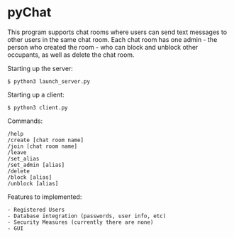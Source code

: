 # pyChat

This program supports chat rooms where users can send text messages to other users in the same chat room. Each chat room has one admin - the person who created the room - who can block and unblock other occupants, as well as delete the chat room. 

Starting up the server:

    $ python3 launch_server.py

Starting up a client:

    $ python3 client.py

Commands:
    
    /help
    /create [chat room name]
    /join [chat room name]
    /leave 
    /set_alias
    /set_admin [alias]
    /delete
    /block [alias]
    /unblock [alias]

Features to implemented:

    - Registered Users
    - Database integration (passwords, user info, etc)
    - Security Measures (currently there are none)
    - GUI
